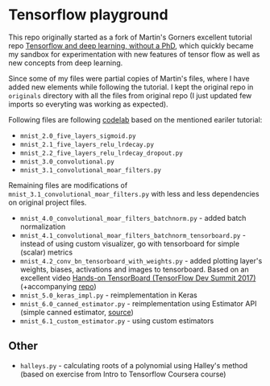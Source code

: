 # Tensorflow playground

This repo originally started as a fork of Martin's Gorners excellent tutorial repo
[Tensorflow and deep learning, without a PhD](https://github.com/martin-gorner/tensorflow-mnist-tutorial), which quickly
became my sandbox for experimentation with new features of tensor flow as well as new concepts from deep learning.

Since some of my files were partial copies of Martin's files, where I have added new elements while following the tutorial.
I kept the original repo in `originals` directory with all the files from original repo (I just updated few imports so everyting
was working as expected).

Following files are following [codelab](https://codelabs.developers.google.com/codelabs/cloud-tensorflow-mnist/#0) based on the
mentioned eariler tutorial:
* `mnist_2.0_five_layers_sigmoid.py`
* `mnist_2.1_five_layers_relu_lrdecay.py`
* `mnist_2.2_five_layers_relu_lrdecay_dropout.py`
* `mnist_3.0_convolutional.py`
* `mnist_3.1_convolutional_moar_filters.py`

Remaining files are modifications of `mnist_3.1_convolutional_moar_filters.py` with less and less dependencies on original
project files.

* `mnist_4.0_convolutional_moar_filters_batchnorm.py` - added batch normalization
* `mnist_4.1_convolutional_moar_filters_batchnorm_tensorboard.py` - instead of using custom visualizer, go with tensorboard
for simple (scalar) metrics
* `mnist_4.2_conv_bn_tensorboard_with_weights.py` - added plotting layer's weights, biases, activations and images to tensorboard.
Based on an excellent video [Hands-on TensorBoard (TensorFlow Dev Summit 2017)](https://www.youtube.com/watch?v=eBbEDRsCmv4&index=5&list=PLOU2XLYxmsIKGc_NBoIhTn2Qhraji53cv)
(+accompanying [repo](https://github.com/dandelionmane/tf-dev-summit-tensorboard-tutorial))
* `mnist_5.0_keras_impl.py` - reimplementation in Keras
* `mnist_6.0_canned_estimator.py` - reimplementation using Estimator API (simple canned estimator, [source](https://www.katacoda.com/basiafusinska/courses/tensorflow-getting-started/tensorflow-mnist-estimators))
* `mnist_6.1_custom_estimator.py` - using custom estimators

## Other

* `halleys.py` - calculating roots of a polynomial using Halley's method (based on exercise from Intro to Tensorflow Coursera course)
